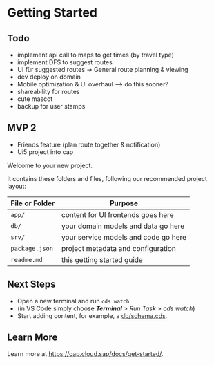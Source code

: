 # Getting Started

## Todo

- implement api call to maps to get times (by travel type)
- implement DFS to suggest routes
- UI für suggested routes -> General route planning & viewing
- dev deploy on domain
- Mobile optimization & UI overhaul                          --> do this sooner? 
- shareability for routes
- cute mascot
- backup for user stamps

## MVP 2

- Friends feature (plan route together & notification)
- Ui5 project into cap

Welcome to your new project.

It contains these folders and files, following our recommended project layout:

File or Folder | Purpose
---------|----------
`app/` | content for UI frontends goes here
`db/` | your domain models and data go here
`srv/` | your service models and code go here
`package.json` | project metadata and configuration
`readme.md` | this getting started guide


## Next Steps

- Open a new terminal and run `cds watch` 
- (in VS Code simply choose _**Terminal** > Run Task > cds watch_)
- Start adding content, for example, a [db/schema.cds](db/schema.cds).


## Learn More

Learn more at https://cap.cloud.sap/docs/get-started/.
